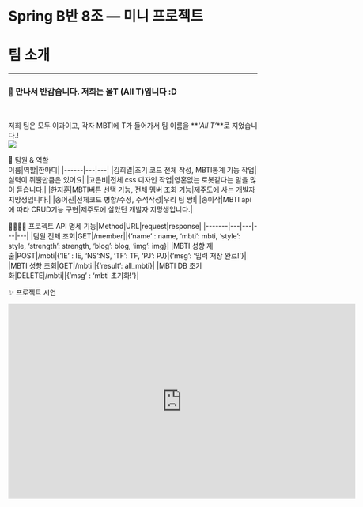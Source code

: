 # Spring B반 8조 — 미니 프로젝트

# **팀 소개**

---

### 🗽 만나서 반갑습니다. 저희는 올T (All T)입니다 :D

<br>
    
저희 팀은 모두 이과이고, 각자 MBTI에 T가 들어가서 팀 이름을 **_‘All T’_**로 지었습니다.!  
<img width="{해상도 비율}" src="https://github.com/proLmpa/NBC_week1/issues/2#issue-1716852578"/>

👋 팀원 & 역할  
이름|역할|한마디|
|------|---|---|
|김희열|초기 코드 전체 작성, MBTI통계 기능 작업|실력이 쥐뿔만큼은 있어요|
|고은비|전체 css 디자인 작업|영혼없는 로봇같다는 말을 많이 듣습니다.|
|한지훈|MBTI버튼 선택 기능, 전체 멤버 조회 기능|제주도에 사는 개발자 지망생입니다.|
|송어진|전체코드 병합/수정, 주석작성|우리 팀 짱!|
|송이삭|MBTI api에 따라 CRUD기능 구현|제주도에 살았던 개발자 지망생입니다.|

👨‍👩‍👧‍👦 프로젝트 API 명세
기능|Method|URL|request|response|
|-------|---|---|---|---|
|팀원 전체 조회|GET|/member||{’name’ : name, ‘mbti’: mbti, ‘style’: style, ‘strength’: strength, ‘blog’: blog, ‘img’: img}|
|MBTI 성향 제출|POST|/mbti|{’IE’ : IE, ‘NS’:NS, ‘TF’: TF, ‘PJ’: PJ}|{’msg’: ‘입력 저장 완료!’}|
|MBTI 성향 조회|GET|/mbti||{’result’: all_mbti}|
|MBTI DB 초기화|DELETE|/mbti||{’msg’ : ‘mbti 초기화!’}|

✨ 프로젝트 시연

<iframe width="702" height="395" src="https://www.youtube.com/embed/0i0m8-ukIHg" title="올T 미니프로젝트 시연 (음성 X)" frameborder="0" allow="accelerometer; autoplay; clipboard-write; encrypted-media; gyroscope; picture-in-picture; web-share" allowfullscreen></iframe>
